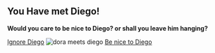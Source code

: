 ## You Have met Diego!
**Would you care to be nice to Diego? or shall you leave him hanging?**


[Ignore Diego](find-swip.md)
![dora meets diego](https://images.app.goo.gl/HojUQTp4thbyMkTH9)
[Be nice to Diego](go-parade.md)